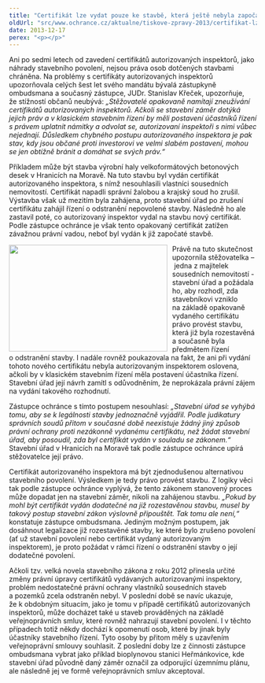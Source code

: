 ```yaml
---
title: "Certifikát lze vydat pouze ke stavbě, která ještě nebyla započata"
oldUrl: "src/www.ochrance.cz/aktualne/tiskove-zpravy-2013/certifikat-lze-vydat-pouze-ke-stavbe-ktera-jeste-nebyla-zapocata"
date: 2013-12-17
perex: "<p></p>"
---
```


<!-- imported from the old website -->

<p>Ani po sedmi letech od zavedení certifikátů autorizovaných inspektorů, jako náhrady stavebního povolení, nejsou práva osob dotčených stavbami chráněna. Na problémy s certifikáty autorizovaných inspektorů upozorňovala celých šest let svého mandátu bývalá zástupkyně ombudsmana a současný zástupce, JUDr. Stanislav Křeček, upozorňuje, že stížností občanů neubývá: <em>„Stěžovatelé opakovaně namítají zneužívání certifikátů autorizovaných inspektorů. Ačkoli se stavební záměr dotýká jejich práv a v klasickém stavebním řízení by měli postavení účastníků řízení s právem uplatnit námitky a odvolat se, autorizovaní inspektoři s nimi vůbec nejednají. Důsledkem chybného postupu autorizovaného inspektora je pak stav, kdy jsou občané proti investorovi ve velmi slabém postavení, mohou se jen obtížně bránit a domáhat se svých práv.“</em></p><p>Příkladem může být stavba výrobní haly velkoformátových betonových desek v Hranicích na Moravě. Na tuto stavbu byl vydán certifikát autorizovaného inspektora, s nímž nesouhlasili vlastníci sousedních nemovitostí. Certifikát napadli správní žalobou a krajský soud ho zrušil. Výstavba však už mezitím byla zahájena, proto stavební úřad po zrušení certifikátu zahájil řízení o odstranění nepovolené stavby. Následně ho ale zastavil poté, co autorizovaný inspektor vydal na stavbu nový certifikát. Podle zástupce ochránce je však tento opakovaný certifikát zatížen závažnou právní vadou, neboť byl vydán k již započaté stavbě.</p><p><img src="https://www.ochrance.cz/uploads/RTEmagicC_autoriz-inspektor_01.jpg.jpg" style="PADDING-RIGHT: 10px; FLOAT: left" height="217" width="322" alt="" />Právě na tuto skutečnost upozornila stěžovatelka &ndash; jedna z majitelek sousedních nemovitostí -  stavební úřad a požádala ho, aby rozhodl, zda stavebníkovi vzniklo na základě opakovaně vydaného certifikátu právo provést stavbu, která již byla rozestavěná a současně byla předmětem řízení o odstranění stavby. I nadále rovněž poukazovala na fakt, že ani při vydání tohoto nového certifikátu nebyla autorizovaným inspektorem oslovena, ačkoli by v klasickém stavebním řízení měla postavení účastníka řízení. Stavební úřad její návrh zamítl s odůvodněním, že neprokázala právní zájem na vydání takového rozhodnutí. </p><p>Zástupce ochránce s tímto postupem nesouhlasí: <em>„Stavební úřad se vyhýbá tomu, aby se k legálnosti stavby jednoznačně vyjádřil. Podle judikatury správních soudů přitom v současné době neexistuje žádný jiný způsob právní ochrany proti nezákonně vydanému certifikátu, než žádat stavební úřad, aby posoudil, zda byl certifikát vydán v souladu se zákonem.“</em> Stavební úřad v Hranicích na Moravě tak podle zástupce ochránce upírá stěžovatelce její právo.</p><p>Certifikát autorizovaného inspektora má být zjednodušenou alternativou stavebního povolení. Výsledkem je tedy právo provést stavbu. Z logiky věci tak podle zástupce ochránce vyplývá, že tento zákonem stanovený proces může dopadat jen na stavební záměr, nikoli na zahájenou stavbu. <em>„Pokud by mohl být certifikát vydán dodatečné na již rozestavěnou stavbu, musel by takový postup stavební zákon výslovně připouštět. Tak tomu ale není,“</em> konstatuje zástupce ombudsmana. Jediným možným postupem, jak dosáhnout legalizace již rozestavěné stavby, ke které bylo zrušeno povolení (ať už stavební povolení nebo certifikát vydaný autorizovaným inspektorem), je proto požádat v rámci řízení o odstranění stavby o její dodatečné povolení.</p>Ačkoli tzv. velká novela stavebního zákona z roku 2012 přinesla určité změny právní úpravy certifikátů vydávaných autorizovanými inspektory, problém nedostatečné právní ochrany vlastníků sousedních staveb a pozemků zcela odstraněn nebyl. V poslední době se navíc ukazuje, že k obdobným situacím, jako je tomu v případě certifikátů autorizovaných inspektorů, může docházet také u staveb prováděných na základě veřejnoprávních smluv, které rovněž nahrazují stavební povolení. I v těchto případech totiž někdy dochází k opomenutí osob, které by jinak byly účastníky stavebního řízení. Tyto osoby by přitom měly s uzavřením veřejnoprávní smlouvy souhlasit. Z poslední doby lze z činnosti zástupce ombudsmana vybrat jako příklad bioplynovou stanici Heřmánkovice, kde stavební úřad původně daný záměr označil za odporující územnímu plánu, ale následně jej ve formě veřejnoprávních smluv akceptoval.
